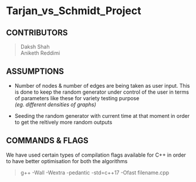 # Tarjan_vs_Schmidt_Project

## CONTRIBUTORS
> Daksh Shah\
> Aniketh Reddimi



## ASSUMPTIONS

* Number of nodes & number of edges are being taken as user input. This is done to keep the random generator under control of the user in terms of parameters like these for variety testing purpose\
_(eg. different densities of graphs)_

* Seeding the random generator with current time at that moment in order to get the reltively more random outputs


## COMMANDS & FLAGS

We have used certain types of compilation flags available for C++ in order to have better optimisation for both the algorithms

> g++ -Wall -Wextra -pedantic -std=c++17 -Ofast filename.cpp